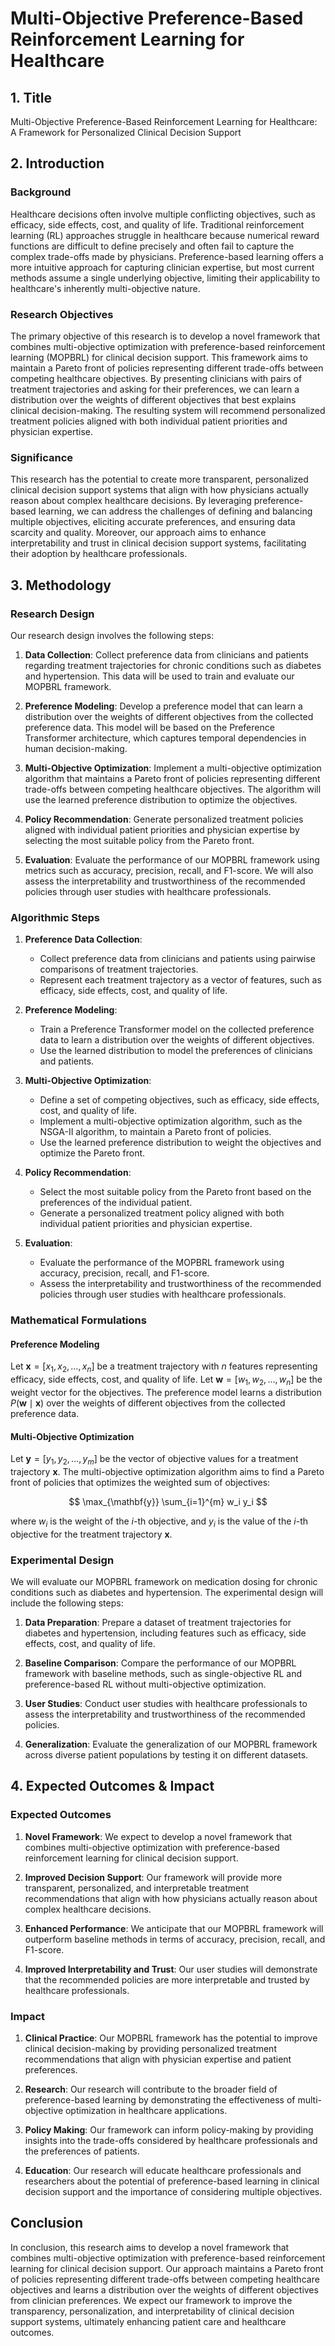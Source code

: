 # Multi-Objective Preference-Based Reinforcement Learning for Healthcare

## 1. Title

Multi-Objective Preference-Based Reinforcement Learning for Healthcare: A Framework for Personalized Clinical Decision Support

## 2. Introduction

### Background

Healthcare decisions often involve multiple conflicting objectives, such as efficacy, side effects, cost, and quality of life. Traditional reinforcement learning (RL) approaches struggle in healthcare because numerical reward functions are difficult to define precisely and often fail to capture the complex trade-offs made by physicians. Preference-based learning offers a more intuitive approach for capturing clinician expertise, but most current methods assume a single underlying objective, limiting their applicability to healthcare's inherently multi-objective nature.

### Research Objectives

The primary objective of this research is to develop a novel framework that combines multi-objective optimization with preference-based reinforcement learning (MOPBRL) for clinical decision support. This framework aims to maintain a Pareto front of policies representing different trade-offs between competing healthcare objectives. By presenting clinicians with pairs of treatment trajectories and asking for their preferences, we can learn a distribution over the weights of different objectives that best explains clinical decision-making. The resulting system will recommend personalized treatment policies aligned with both individual patient priorities and physician expertise.

### Significance

This research has the potential to create more transparent, personalized clinical decision support systems that align with how physicians actually reason about complex healthcare decisions. By leveraging preference-based learning, we can address the challenges of defining and balancing multiple objectives, eliciting accurate preferences, and ensuring data scarcity and quality. Moreover, our approach aims to enhance interpretability and trust in clinical decision support systems, facilitating their adoption by healthcare professionals.

## 3. Methodology

### Research Design

Our research design involves the following steps:

1. **Data Collection**: Collect preference data from clinicians and patients regarding treatment trajectories for chronic conditions such as diabetes and hypertension. This data will be used to train and evaluate our MOPBRL framework.

2. **Preference Modeling**: Develop a preference model that can learn a distribution over the weights of different objectives from the collected preference data. This model will be based on the Preference Transformer architecture, which captures temporal dependencies in human decision-making.

3. **Multi-Objective Optimization**: Implement a multi-objective optimization algorithm that maintains a Pareto front of policies representing different trade-offs between competing healthcare objectives. The algorithm will use the learned preference distribution to optimize the objectives.

4. **Policy Recommendation**: Generate personalized treatment policies aligned with individual patient priorities and physician expertise by selecting the most suitable policy from the Pareto front.

5. **Evaluation**: Evaluate the performance of our MOPBRL framework using metrics such as accuracy, precision, recall, and F1-score. We will also assess the interpretability and trustworthiness of the recommended policies through user studies with healthcare professionals.

### Algorithmic Steps

1. **Preference Data Collection**:
   - Collect preference data from clinicians and patients using pairwise comparisons of treatment trajectories.
   - Represent each treatment trajectory as a vector of features, such as efficacy, side effects, cost, and quality of life.

2. **Preference Modeling**:
   - Train a Preference Transformer model on the collected preference data to learn a distribution over the weights of different objectives.
   - Use the learned distribution to model the preferences of clinicians and patients.

3. **Multi-Objective Optimization**:
   - Define a set of competing objectives, such as efficacy, side effects, cost, and quality of life.
   - Implement a multi-objective optimization algorithm, such as the NSGA-II algorithm, to maintain a Pareto front of policies.
   - Use the learned preference distribution to weight the objectives and optimize the Pareto front.

4. **Policy Recommendation**:
   - Select the most suitable policy from the Pareto front based on the preferences of the individual patient.
   - Generate a personalized treatment policy aligned with both individual patient priorities and physician expertise.

5. **Evaluation**:
   - Evaluate the performance of the MOPBRL framework using accuracy, precision, recall, and F1-score.
   - Assess the interpretability and trustworthiness of the recommended policies through user studies with healthcare professionals.

### Mathematical Formulations

#### Preference Modeling

Let $\mathbf{x} = [x_1, x_2, \ldots, x_n]$ be a treatment trajectory with $n$ features representing efficacy, side effects, cost, and quality of life. Let $\mathbf{w} = [w_1, w_2, \ldots, w_n]$ be the weight vector for the objectives. The preference model learns a distribution $P(\mathbf{w} \mid \mathbf{x})$ over the weights of different objectives from the collected preference data.

#### Multi-Objective Optimization

Let $\mathbf{y} = [y_1, y_2, \ldots, y_m]$ be the vector of objective values for a treatment trajectory $\mathbf{x}$. The multi-objective optimization algorithm aims to find a Pareto front of policies that optimizes the weighted sum of objectives:

$$
\max_{\mathbf{y}} \sum_{i=1}^{m} w_i y_i
$$

where $w_i$ is the weight of the $i$-th objective, and $y_i$ is the value of the $i$-th objective for the treatment trajectory $\mathbf{x}$.

### Experimental Design

We will evaluate our MOPBRL framework on medication dosing for chronic conditions such as diabetes and hypertension. The experimental design will include the following steps:

1. **Data Preparation**: Prepare a dataset of treatment trajectories for diabetes and hypertension, including features such as efficacy, side effects, cost, and quality of life.

2. **Baseline Comparison**: Compare the performance of our MOPBRL framework with baseline methods, such as single-objective RL and preference-based RL without multi-objective optimization.

3. **User Studies**: Conduct user studies with healthcare professionals to assess the interpretability and trustworthiness of the recommended policies.

4. **Generalization**: Evaluate the generalization of our MOPBRL framework across diverse patient populations by testing it on different datasets.

## 4. Expected Outcomes & Impact

### Expected Outcomes

1. **Novel Framework**: We expect to develop a novel framework that combines multi-objective optimization with preference-based reinforcement learning for clinical decision support.

2. **Improved Decision Support**: Our framework will provide more transparent, personalized, and interpretable treatment recommendations that align with how physicians actually reason about complex healthcare decisions.

3. **Enhanced Performance**: We anticipate that our MOPBRL framework will outperform baseline methods in terms of accuracy, precision, recall, and F1-score.

4. **Improved Interpretability and Trust**: Our user studies will demonstrate that the recommended policies are more interpretable and trusted by healthcare professionals.

### Impact

1. **Clinical Practice**: Our MOPBRL framework has the potential to improve clinical decision-making by providing personalized treatment recommendations that align with physician expertise and patient preferences.

2. **Research**: Our research will contribute to the broader field of preference-based learning by demonstrating the effectiveness of multi-objective optimization in healthcare applications.

3. **Policy Making**: Our framework can inform policy-making by providing insights into the trade-offs considered by healthcare professionals and the preferences of patients.

4. **Education**: Our research will educate healthcare professionals and researchers about the potential of preference-based learning in clinical decision support and the importance of considering multiple objectives.

## Conclusion

In conclusion, this research aims to develop a novel framework that combines multi-objective optimization with preference-based reinforcement learning for clinical decision support. Our approach maintains a Pareto front of policies representing different trade-offs between competing healthcare objectives and learns a distribution over the weights of different objectives from clinician preferences. We expect our framework to improve the transparency, personalization, and interpretability of clinical decision support systems, ultimately enhancing patient care and healthcare outcomes.